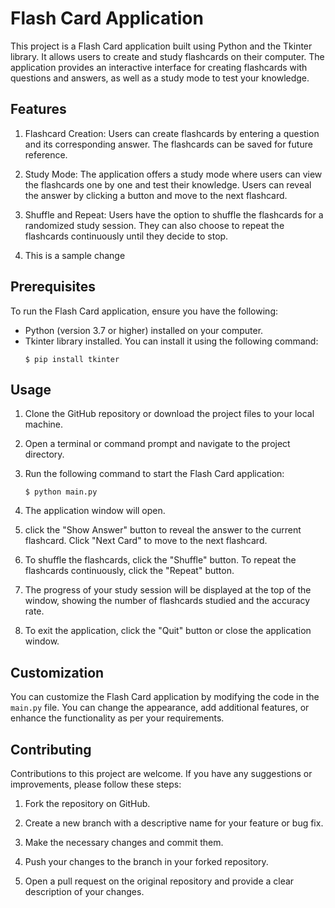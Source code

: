 # Flash Card Application

This project is a Flash Card application built using Python and the Tkinter library. It allows users to create and study flashcards on their computer. The application provides an interactive interface for creating flashcards with questions and answers, as well as a study mode to test your knowledge.

## Features

1. Flashcard Creation: Users can create flashcards by entering a question and its corresponding answer. The flashcards can be saved for future reference.

2. Study Mode: The application offers a study mode where users can view the flashcards one by one and test their knowledge. Users can reveal the answer by clicking a button and move to the next flashcard.

3. Shuffle and Repeat: Users have the option to shuffle the flashcards for a randomized study session. They can also choose to repeat the flashcards continuously until they decide to stop.



5. This is a sample change 

## Prerequisites

To run the Flash Card application, ensure you have the following:

- Python (version 3.7 or higher) installed on your computer.
- Tkinter library installed. You can install it using the following command:
  ```
  $ pip install tkinter
  ```

## Usage

1. Clone the GitHub repository or download the project files to your local machine.

2. Open a terminal or command prompt and navigate to the project directory.

3. Run the following command to start the Flash Card application:
   ```
   $ python main.py
   ```

4. The application window will open.

5. click the "Show Answer" button to reveal the answer to the current flashcard. Click "Next Card" to move to the next flashcard.

6. To shuffle the flashcards, click the "Shuffle" button. To repeat the flashcards continuously, click the "Repeat" button.

7. The progress of your study session will be displayed at the top of the window, showing the number of flashcards studied and the accuracy rate.

8. To exit the application, click the "Quit" button or close the application window.

## Customization

You can customize the Flash Card application by modifying the code in the `main.py` file. You can change the appearance, add additional features, or enhance the functionality as per your requirements.

## Contributing

Contributions to this project are welcome. If you have any suggestions or improvements, please follow these steps:

1. Fork the repository on GitHub.

2. Create a new branch with a descriptive name for your feature or bug fix.

3. Make the necessary changes and commit them.

4. Push your changes to the branch in your forked repository.

5. Open a pull request on the original repository and provide a clear description of your changes.
